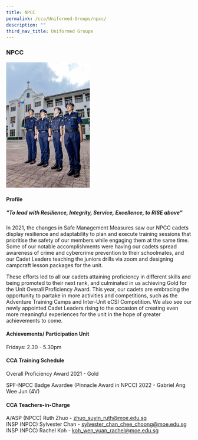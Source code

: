 ```yaml
---
title: NPCC
permalink: /cca/Uniformed-Groups/npcc/
description: ""
third_nav_title: Uniformed Groups
---
```

### **NPCC**

<img src="/images/NPCC.jpg" 
     style="width:45%">

#### **Profile**

##### **"To lead with Resilience, Integrity, Service, Excellence, to RISE above"**
 
 In 2021, the changes in Safe Management Measures saw our NPCC cadets display resilience and adaptability to plan and execute training sessions that prioritise the safety of our members while engaging them at the same time. Some of our notable accomplishments were having our cadets spread awareness of crime and cybercrime prevention to their schoolmates, and our Cadet Leaders teaching the juniors drills via zoom and designing campcraft lesson packages for the unit.  
  
These efforts led to all our cadets attaining proficiency in different skills and being promoted to their next rank, and culminated in us achieving Gold for the Unit Overall Proficiency Award. This year, our cadets are embracing the opportunity to partake in more activities and competitions, such as the Adventure Training Camps and Inter-Unit eCSI Competition. We also see our newly appointed Cadet Leaders rising to the occasion of creating even more meaningful experiences for the unit in the hope of greater achievements to come.

#### **Achievements/ Participation Unit**

Fridays: 2.30 - 5.30pm

#### **CCA Training Schedule**
Overall Proficiency Award 2021 - Gold 

SPF-NPCC Badge Awardee (Pinnacle Award in NPCC) 2022 - Gabriel Ang Wee Jun (4V)

#### **CCA Teachers-in-Charge**

A/ASP (NPCC) Ruth Zhuo - [zhuo_suyin_ruth@moe.edu.sg](mailto:zhuo_suyin_ruth@moe.edu.sg)  <br>
INSP (NPCC) Sylvester Chan - [sylvester_chan_chee_choong@moe.edu.sg](mailto:sylvester_chan_chee_choong@moe.edu.sg)  <br>
INSP (NPCC) Rachel Koh - [koh_wen_yuan_rachel@moe.edu.sg](mailto:koh_wen_yuan_rachel@moe.edu.sg)